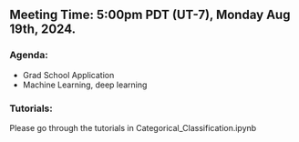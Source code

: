 ## Meeting Time: 5:00pm PDT (UT-7), Monday Aug 19th, 2024.


### Agenda:
* Grad School Application
* Machine Learning, deep learning

### Tutorials:
Please go through the tutorials in Categorical_Classification.ipynb

